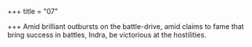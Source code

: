 +++
title = "07"

+++
Amid brilliant outbursts on the battle-drive, amid claims to fame that  bring success in battles,
Indra, be victorious at the hostilities.